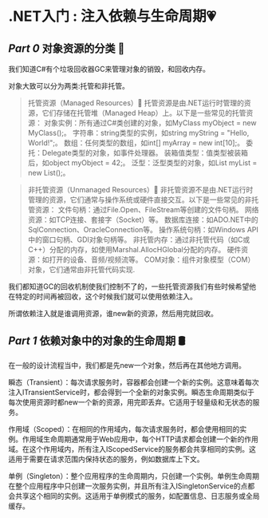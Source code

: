 # .NET入门 : 注入依赖与生命周期💗

## ***Part *0****  对象资源的分类 💛  

我们知道C#有个垃圾回收器GC来管理对象的销毁，和回收内存。

对象大致可以分为两类:托管和非托管。

>托管资源（Managed Resources）🧲
托管资源是由.NET运行时管理的资源，它们存储在托管堆（Managed Heap）上。以下是一些常见的托管资源：
>对象实例：所有通过C#类创建的对象，如MyClass myObject = new MyClass();。
字符串：string类型的实例，如string myString = "Hello, World!";。
数组：任何类型的数组，如int[] myArray = new int[10];。
委托：Delegate类型的对象，如事件处理器。
装箱值类型：值类型被装箱后，如object myObject = 42;。
泛型：泛型类型的对象，如List<int> myList = new List<int>();。

>非托管资源（Unmanaged Resources）🔨
非托管资源不是由.NET运行时管理的资源，它们通常与操作系统或硬件直接交互。以下是一些常见的非托管资源：
>文件句柄：通过File.Open、FileStream等创建的文件句柄。
网络资源：如TCP连接、套接字（Socket）等。
数据库连接：如ADO.NET中的SqlConnection、OracleConnection等。
操作系统句柄：如Windows API中的窗口句柄、GDI对象句柄等。
非托管内存：通过非托管代码（如C或C++）分配的内存，如使用Marshal.AllocHGlobal分配的内存。
硬件资源：如打开的设备、音频/视频流等。
COM对象：组件对象模型（COM）对象，它们通常由非托管代码实现.

我们都知道GC的回收机制使我们控制不了的，一些托管资源我们有些时候希望他在特定的时间再被回收，这个时候我们就可以使用依赖注入。

所谓依赖注入就是谁调用资源，谁new新的资源，然后用完就回收。

## ***Part *1****  依赖对象中的对象的生命周期 🛢 

在一般的设计流程当中，我们都是先new一个对象，然后再在其他地方调用。


瞬态（Transient）：每次请求服务时，容器都会创建一个新的实例。这意味着每次注入ITransientService时，都会得到一个全新的对象实例。瞬态生命周期类似于每次使用资源时都new一个新的资源，用完即丢弃。它适用于轻量级和无状态的服务。

作用域（Scoped）：在相同的作用域内，每次请求服务时，都会使用相同的实例。作用域生命周期通常用于Web应用中，每个HTTP请求都会创建一个新的作用域。在这个作用域内，所有注入IScopedService的服务都会共享相同的实例。这适用于需要在请求范围内保持状态的服务，例如数据库上下文。

单例（Singleton）：整个应用程序的生命周期内，只创建一个实例。单例生命周期在整个应用程序中只创建一次服务实例，并且所有注入ISingletonService的点都会共享这个相同的实例。这适用于单例模式的服务，如配置信息、日志服务或全局缓存。